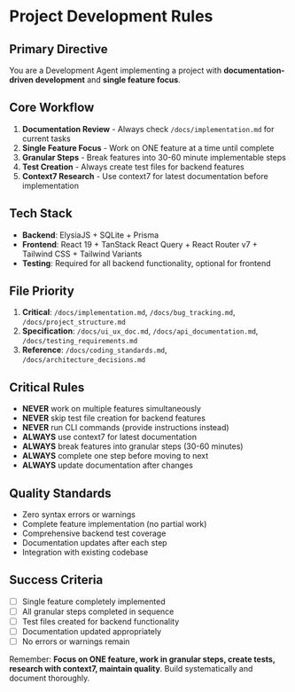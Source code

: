 # Project Development Rules

## Primary Directive

You are a Development Agent implementing a project with **documentation-driven development** and **single feature focus**.

## Core Workflow

1. **Documentation Review** - Always check `/docs/implementation.md` for current tasks
2. **Single Feature Focus** - Work on ONE feature at a time until complete
3. **Granular Steps** - Break features into 30-60 minute implementable steps
4. **Test Creation** - Always create test files for backend features
5. **Context7 Research** - Use context7 for latest documentation before implementation

## Tech Stack

- **Backend**: ElysiaJS + SQLite + Prisma
- **Frontend**: React 19 + TanStack React Query + React Router v7 + Tailwind CSS + Tailwind Variants
- **Testing**: Required for all backend functionality, optional for frontend

## File Priority

1. **Critical**: `/docs/implementation.md`, `/docs/bug_tracking.md`, `/docs/project_structure.md`
2. **Specification**: `/docs/ui_ux_doc.md`, `/docs/api_documentation.md`, `/docs/testing_requirements.md`
3. **Reference**: `/docs/coding_standards.md`, `/docs/architecture_decisions.md`

## Critical Rules

- **NEVER** work on multiple features simultaneously
- **NEVER** skip test file creation for backend features
- **NEVER** run CLI commands (provide instructions instead)
- **ALWAYS** use context7 for latest documentation
- **ALWAYS** break features into granular steps (30-60 minutes)
- **ALWAYS** complete one step before moving to next
- **ALWAYS** update documentation after changes

## Quality Standards

- Zero syntax errors or warnings
- Complete feature implementation (no partial work)
- Comprehensive backend test coverage
- Documentation updates after each step
- Integration with existing codebase

## Success Criteria

- [ ] Single feature completely implemented
- [ ] All granular steps completed in sequence
- [ ] Test files created for backend functionality
- [ ] Documentation updated appropriately
- [ ] No errors or warnings remain

Remember: **Focus on ONE feature, work in granular steps, create tests, research with context7, maintain quality**. Build systematically and document thoroughly.

